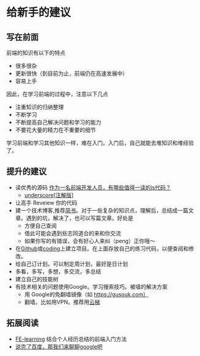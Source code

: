 # 给新手的建议
## 写在前面
前端的知识有以下的特点
* 很多很杂
* 更新很快（到目前为止，前端仍在高速发展中）
* 容易上手

因此，在学习前端的过程中，注意以下几点
* 注重知识的归纳整理
* 不断学习
* 不断提高自己解决问题和学习的能力
* 不要花大量的精力在不重要的细节

学习前端和学习其他知识一样，难在入门。入门后，自己就能去堆知识和堆经验了。

## 提升的建议
* 读优秀的源码 [作为一名前端开发人员，有哪些值得一读的js代码？](https://www.zhihu.com/question/27471576)
  * [underscore[注解版]](http://underscorejs.org/docs/underscore.html)
* 让高手 Reveiew 你的代码
* 建一个技术博客,推荐[简书](http://www.jianshu.com/)。对于一些复杂的知识点，理解后，总结成一篇文章。遇到的坑，解决了，也可以写篇文章。好处是
    * 方便自己查阅
    * 借此可能会遇到些志同道合的来和你交流
    * 如果你写的有错误，会有好心人来纠（peng）正你哦～
* 在[Github](https://github.com)或[coding](https://coding.net/)上建立项目。在上面存放自己的练习代码，以便查阅和修改。
* 给自己订计划。可以制定周计划，最好是日计划
* 多看，多写，多想，多交流，多总结
* 建立自己的技能树
* 有技术相关的问题使用Google。学习搜索技巧。被墙的解决方案
    * 用 Google的免翻墙镜像（如 https://gusouk.com）
    * 翻墙。比如用VPN。推荐用[云梯](http://ytref.com/?r=f3e9d90b468a1e44)


## 拓展阅读
* [FE-learning](https://github.com/qiu-deqing/FE-learning#%E8%B7%9F%E5%AF%B9%E7%A5%9E) 结合个人经历总结的前端入门方法
* [说完了百度，那我们来聊聊google吧](http://www.jianshu.com/p/d9eb8f27b236)
